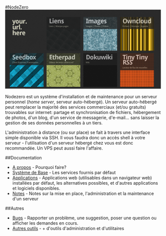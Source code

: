 #NodeZero
![](./images/acentra-home.png)


Nodezero est un système d'installation et de maintenance pour un serveur personnel (_home server_, serveur auto-hébergé). Un serveur auto-hébergé peut remplacer la majorité des services commerciaux (et/ou gratuits) trouvables sur internet: partage et synchronisation de fichiers, hébergement de photos, d'un blog, d'un service de messagerie, d'e-mail... sans laisser la gestion de ses données personnelles à un tiers.

L'administration à distance (ou sur place) se fait à travers une interface simple disponible via SSH. Il vous faudra donc un accès shell à votre serveur - l'utilisation d'un serveur hébergé chez vous est donc recommandée. Un VPS peut aussi faire l'affaire. 

##Documentation
 * [A propos](About.md) - Pourquoi faire?
 * [Système de Base](BaseSystem.md) - Les services fournis par défaut
 * [Applications](Applications) - Applications web (utilisables dans un navigateur web) installées par défaut, les alternatives possibles, et d'autres applications et logiciels disponibles.
 * [Notes](Notes.md) - Notes sur la mise en place, l'administration et la maintenance d'un serveur


##Autres
 * [Bugs](https://github.com/nodiscc/nodezero/issues) - Rapporter un problème, une suggestion, poser une question ou afficher les demandes en cours.
 * [Autres outils](OtherTools.md) - + d'outils d'administration et d'utilitaires
